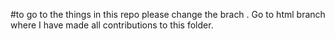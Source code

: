 #to go to the things in this repo please change the brach . Go to html branch where I have made all contributions to this folder.
